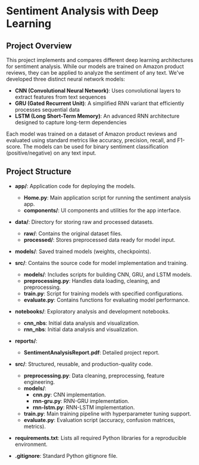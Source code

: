 # Sentiment Analysis with Deep Learning

## Project Overview

This project implements and compares different deep learning architectures for sentiment analysis. While our models are trained on Amazon product reviews, they can be applied to analyze the sentiment of any text. We've developed three distinct neural network models:

- **CNN (Convolutional Neural Network)**: Uses convolutional layers to extract features from text sequences
- **GRU (Gated Recurrent Unit)**: A simplified RNN variant that efficiently processes sequential data
- **LSTM (Long Short-Term Memory)**: An advanced RNN architecture designed to capture long-term dependencies

Each model was trained on a dataset of Amazon product reviews and evaluated using standard metrics like accuracy, precision, recall, and F1-score. The models can be used for binary sentiment classification (positive/negative) on any text input.

## Project Structure

- **app/**: Application code for deploying the models.
  - **Home.py**: Main application script for running the sentiment analysis app.
  - **components/**: UI components and utilities for the app interface.
  
- **data/**: Directory for storing raw and processed datasets.
  - **raw/**: Contains the original dataset files.
  - **processed/**: Stores preprocessed data ready for model input.

- **models/**: Saved trained models (weights, checkpoints).

- **src/**: Contains the source code for model implementation and training.
  - **models/**: Includes scripts for building CNN, GRU, and LSTM models.
  - **preprocessing.py**: Handles data loading, cleaning, and preprocessing.
  - **train.py**: Script for training models with specified configurations.
  - **evaluate.py**: Contains functions for evaluating model performance.

- **notebooks/**: Exploratory analysis and development notebooks.
  - **cnn_nbs**: Initial data analysis and visualization.
  - **rnn_nbs**: Initial data analysis and visualization.

- **reports/**: 
  - **SentimentAnalysisReport.pdf**: Detailed project report.

- **src/**: Structured, reusable, and production-quality code.
  - **preprocessing.py**: Data cleaning, preprocessing, feature engineering.
  - **models/**: 
    - **cnn.py**: CNN implementation.
    - **rnn-gru.py**: RNN-GRU implementation.
    - **rnn-lstm.py**: RNN-LSTM implementation.
  - **train.py**: Main training pipeline with hyperparameter tuning support.
  - **evaluate.py**: Evaluation script (accuracy, confusion matrices, metrics).

- **requirements.txt**: Lists all required Python libraries for a reproducible environment.
- **.gitignore**: Standard Python gitignore file.
